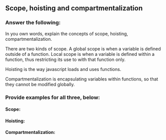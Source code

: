 ## Scope, hoisting and compartmentalization

### Answer the following:
In you own words, explain the concepts of scope, hoisting, compartmentalization.

There are two kinds of scope.  A global scope is when a variable is defined outside of
a function.  Local scope is when a variable is defined within a function, thus restricting
its use to with that function only.

Hoisting is the way javascript loads and uses functions.

Compartmentalization is encapsulating variables within functions, so that they
cannot be modified globally.
### Provide examples for all three, below:

#### Scope:

#### Hoisting:

#### Compartmentalization:
